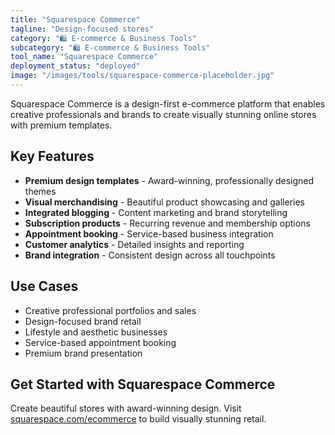 ```yaml
---
title: "Squarespace Commerce"
tagline: "Design-focused stores"
category: "🛍️ E-commerce & Business Tools"
subcategory: "🛍️ E-commerce & Business Tools"
tool_name: "Squarespace Commerce"
deployment_status: "deployed"
image: "/images/tools/squarespace-commerce-placeholder.jpg"
---
```

Squarespace Commerce is a design-first e-commerce platform that enables creative professionals and brands to create visually stunning online stores with premium templates.

## Key Features

- **Premium design templates** - Award-winning, professionally designed themes
- **Visual merchandising** - Beautiful product showcasing and galleries
- **Integrated blogging** - Content marketing and brand storytelling
- **Subscription products** - Recurring revenue and membership options
- **Appointment booking** - Service-based business integration
- **Customer analytics** - Detailed insights and reporting
- **Brand integration** - Consistent design across all touchpoints

## Use Cases

- Creative professional portfolios and sales
- Design-focused brand retail
- Lifestyle and aesthetic businesses
- Service-based appointment booking
- Premium brand presentation

## Get Started with Squarespace Commerce

Create beautiful stores with award-winning design. Visit [squarespace.com/ecommerce](https://www.squarespace.com/ecommerce) to build visually stunning retail.